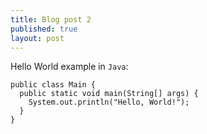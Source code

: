 ```yaml
---
title: Blog post 2
published: true
layout: post
---
```


Hello World example in `Java`:

```
public class Main {
  public static void main(String[] args) {
    System.out.println("Hello, World!");
  }
}
```

